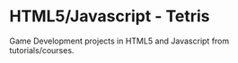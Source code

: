# HTML5/Javascript - Tetris

Game Development projects in HTML5 and Javascript from tutorials/courses.
